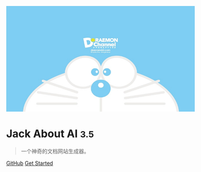 <!-- _coverpage.md -->

![logo](logo.jpeg)

# Jack About AI <small>3.5</small>

> 一个神奇的文档网站生成器。

<!-- 简单、轻便〔压缩后~21kB)
- 无需生成 html文件
- 众多主题  -->

[GitHub](https://github.com/docsifyjs/docsify/)
[Get Started](README)